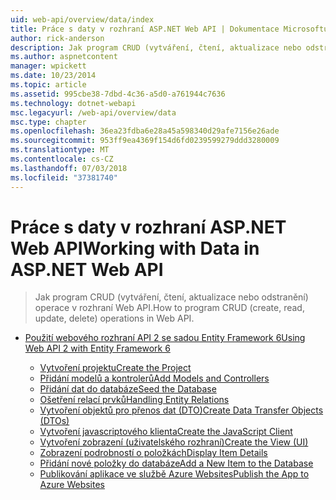 ```yaml
---
uid: web-api/overview/data/index
title: Práce s daty v rozhraní ASP.NET Web API | Dokumentace Microsoftu
author: rick-anderson
description: Jak program CRUD (vytváření, čtení, aktualizace nebo odstranění) operace v rozhraní Web API.
ms.author: aspnetcontent
manager: wpickett
ms.date: 10/23/2014
ms.topic: article
ms.assetid: 995cbe38-7dbd-4c36-a5d0-a761944c7636
ms.technology: dotnet-webapi
msc.legacyurl: /web-api/overview/data
msc.type: chapter
ms.openlocfilehash: 36ea23fdba6e28a45a598340d29afe7156e26ade
ms.sourcegitcommit: 953ff9ea4369f154d6fd0239599279ddd3280009
ms.translationtype: MT
ms.contentlocale: cs-CZ
ms.lasthandoff: 07/03/2018
ms.locfileid: "37381740"
---
```

<a name="working-with-data-in-aspnet-web-api"></a><span data-ttu-id="227d8-103">Práce s daty v rozhraní ASP.NET Web API</span><span class="sxs-lookup"><span data-stu-id="227d8-103">Working with Data in ASP.NET Web API</span></span>
====================
> <span data-ttu-id="227d8-104">Jak program CRUD (vytváření, čtení, aktualizace nebo odstranění) operace v rozhraní Web API.</span><span class="sxs-lookup"><span data-stu-id="227d8-104">How to program CRUD (create, read, update, delete) operations in Web API.</span></span>


- [<span data-ttu-id="227d8-105">Použití webového rozhraní API 2 se sadou Entity Framework 6</span><span class="sxs-lookup"><span data-stu-id="227d8-105">Using Web API 2 with Entity Framework 6</span></span>](using-web-api-with-entity-framework/index.md)

    - [<span data-ttu-id="227d8-106">Vytvoření projektu</span><span class="sxs-lookup"><span data-stu-id="227d8-106">Create the Project</span></span>](using-web-api-with-entity-framework/part-1.md)
    - [<span data-ttu-id="227d8-107">Přidání modelů a kontrolerů</span><span class="sxs-lookup"><span data-stu-id="227d8-107">Add Models and Controllers</span></span>](using-web-api-with-entity-framework/part-2.md)
    - [<span data-ttu-id="227d8-108">Přidání dat do databáze</span><span class="sxs-lookup"><span data-stu-id="227d8-108">Seed the Database</span></span>](using-web-api-with-entity-framework/part-3.md)
    - [<span data-ttu-id="227d8-109">Ošetření relací prvků</span><span class="sxs-lookup"><span data-stu-id="227d8-109">Handling Entity Relations</span></span>](using-web-api-with-entity-framework/part-4.md)
    - [<span data-ttu-id="227d8-110">Vytvoření objektů pro přenos dat (DTO)</span><span class="sxs-lookup"><span data-stu-id="227d8-110">Create Data Transfer Objects (DTOs)</span></span>](using-web-api-with-entity-framework/part-5.md)
    - [<span data-ttu-id="227d8-111">Vytvoření javascriptového klienta</span><span class="sxs-lookup"><span data-stu-id="227d8-111">Create the JavaScript Client</span></span>](using-web-api-with-entity-framework/part-6.md)
    - [<span data-ttu-id="227d8-112">Vytvoření zobrazení (uživatelského rozhraní)</span><span class="sxs-lookup"><span data-stu-id="227d8-112">Create the View (UI)</span></span>](using-web-api-with-entity-framework/part-7.md)
    - [<span data-ttu-id="227d8-113">Zobrazení podrobností o položkách</span><span class="sxs-lookup"><span data-stu-id="227d8-113">Display Item Details</span></span>](using-web-api-with-entity-framework/part-8.md)
    - [<span data-ttu-id="227d8-114">Přidání nové položky do databáze</span><span class="sxs-lookup"><span data-stu-id="227d8-114">Add a New Item to the Database</span></span>](using-web-api-with-entity-framework/part-9.md)
    - [<span data-ttu-id="227d8-115">Publikování aplikace ve službě Azure Websites</span><span class="sxs-lookup"><span data-stu-id="227d8-115">Publish the App to Azure Websites</span></span>](using-web-api-with-entity-framework/part-10.md)
